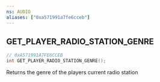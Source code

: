 ```yaml
---
ns: AUDIO
aliases: ["0xa571991a7fe6cceb"]
---
```

## GET_PLAYER_RADIO_STATION_GENRE

```c
// 0xA571991A7FE6CCEB
int GET_PLAYER_RADIO_STATION_GENRE();
```

Returns the genre of the players current radio station

